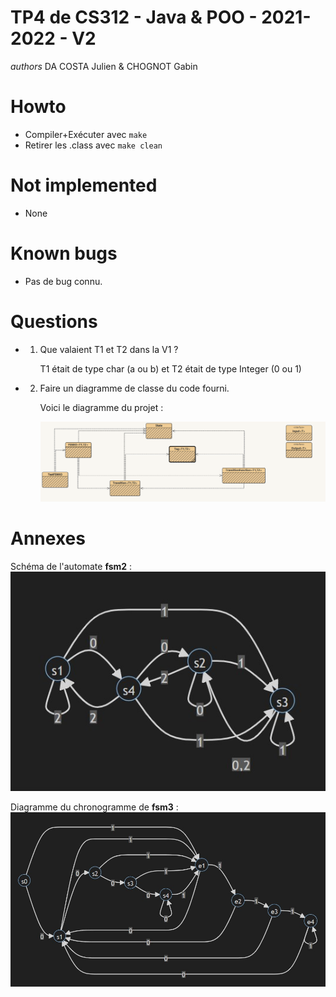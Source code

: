 # TP4 de CS312 - Java & POO - 2021-2022 - V2

_authors_
DA COSTA Julien & CHOGNOT Gabin

# Howto

* Compiler+Exécuter avec `make`
* Retirer les .class avec `make clean`

# Not implemented

* None

# Known bugs

* Pas de bug connu.

# Questions

* 1) Que valaient T1 et T2  dans la V1 ? 

        T1 était de type char (a ou b) et T2 était de type Integer (0 ou 1)

* 2) Faire un diagramme de classe du code fourni.

        Voici le diagramme du projet :

        ![Diagramme](../../figs/Diagramme.png "Diagramme de classe de la V2")

# Annexes
Schéma de l'automate **fsm2** : ![Schema](../../figs/automate2.jpg "Schema de l'automate fsm2")

Diagramme du chronogramme de **fsm3** : ![chronogramme](../../figs/chronogramme.jpg "Diagramme du chronogramme de fsm3") 